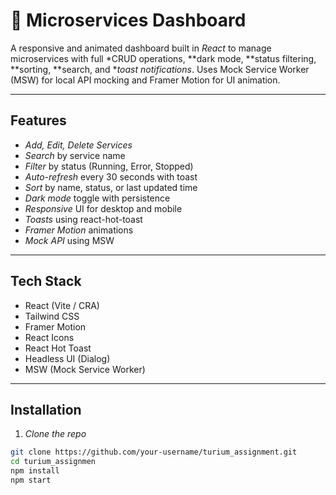 # 🧠 Microservices Dashboard

A responsive and animated dashboard built in *React* to manage microservices with full *CRUD operations, **dark mode, **status filtering, **sorting, **search, and **toast notifications*. Uses Mock Service Worker (MSW) for local API mocking and Framer Motion for UI animation.

---

## Features

-  *Add, Edit, Delete Services*
-  *Search* by service name
-  *Filter* by status (Running, Error, Stopped)
-  *Auto-refresh* every 30 seconds with toast
-  *Sort* by name, status, or last updated time
-  *Dark mode* toggle with persistence
-  *Responsive* UI for desktop and mobile
-  *Toasts* using react-hot-toast
-  *Framer Motion* animations
-  *Mock API* using MSW

---

##  Tech Stack

- React (Vite / CRA)
- Tailwind CSS
- Framer Motion
- React Icons
- React Hot Toast
- Headless UI (Dialog)
- MSW (Mock Service Worker)

---

##  Installation

1. *Clone the repo*  
```bash
git clone https://github.com/your-username/turium_assignment.git
cd turium_assignmen
npm install
npm start
